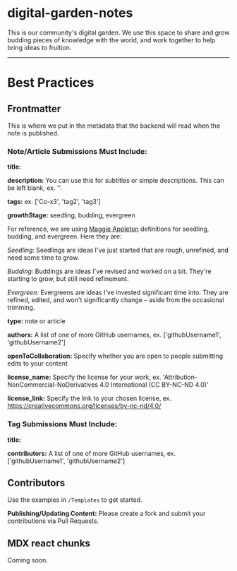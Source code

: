 # digital-garden-notes

This is our community's digital garden. We use this space to share and grow budding pieces of knowledge with the world, and work together to help bring ideas to fruition.

---

# Best Practices

## Frontmatter
This is where we put in the metadata that the backend will read when the note is published. 

### Note/Article Submissions Must Include:

**title:**

**description:** You can use this for subtitles or simple descriptions. This can be left blank, ex. ''.

**tags:** ex. ['Co-x3', 'tag2', 'tag3']

**growthStage:** seedling, budding, evergreen

For reference, we are using [Maggie Appleton](https://maggieappleton.com/) definitions for seedling, budding, and evergreen. Here they are:

*Seedling:* Seedlings are ideas I've just started that are rough, unrefined, and need some time to grow.

*Budding:* Buddings are ideas I've revised and worked on a bit. They're starting to grow, but still need refinement.

*Evergreen:* Evergreens are ideas I've invested significant time into. They are refined, edited, and won't significantly change – aside from the occasional trimming.

**type:** note or article

**authors:** A list of one of more GitHub usernames, ex. ['githubUsername1', 'githubUsername2']

**openToCollaboration:** Specify whether you are open to people submitting edits to your content

**license_name:** Specify the license for your work, ex. 'Attribution-NonCommercial-NoDerivatives 4.0 International (CC BY-NC-ND 4.0)'

**license_link:** Specify the link to your chosen license, ex. https://creativecommons.org/licenses/by-nc-nd/4.0/

### Tag Submissions Must Include:

**title:**

**contributors:** A list of one of more GitHub usernames, ex. ['githubUsername1', 'githubUsername2']

## Contributors

Use the examples in `/Templates` to get started.

**Publishing/Updating Content:** Please create a fork and submit your contributions via Pull Requests.

## MDX react chunks 
Coming soon.
